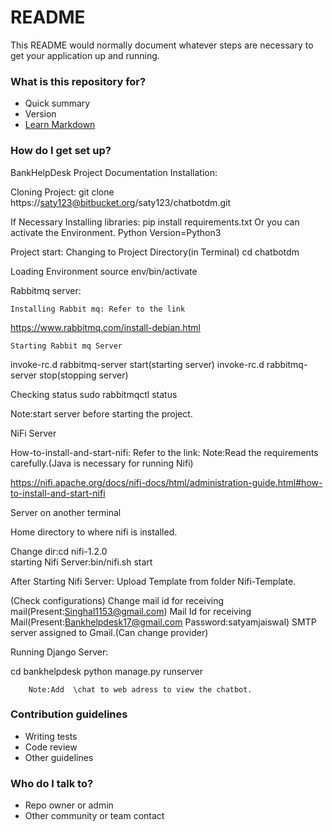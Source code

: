 # README #

This README would normally document whatever steps are necessary to get your application up and running.

### What is this repository for? ###

* Quick summary
* Version
* [Learn Markdown](https://bitbucket.org/tutorials/markdowndemo)

### How do I get set up? ###
BankHelpDesk
Project Documentation Installation:

Cloning Project:
git clone https://saty123@bitbucket.org/saty123/chatbotdm.git

If Necessary Installing libraries: pip install requirements.txt
Or you can activate the Environment.
Python Version=Python3



Project start:
Changing to Project Directory(in Terminal)
cd chatbotdm

Loading Environment
source env/bin/activate
	

Rabbitmq server:

	Installing Rabbit mq: Refer to the link
https://www.rabbitmq.com/install-debian.html

	Starting Rabbit mq Server

invoke-rc.d rabbitmq-server start(starting server)
invoke-rc.d rabbitmq-server stop(stopping server)

Checking status
sudo rabbitmqctl status

Note:start server before starting the project.

NiFi Server

How-to-install-and-start-nifi:
	Refer to the link:
	Note:Read the requirements carefully.(Java is necessary for running Nifi)

https://nifi.apache.org/docs/nifi-docs/html/administration-guide.html#how-to-install-and-start-nifi

Server on another terminal

Home directory to where nifi is installed.

Change dir:cd nifi-1.2.0	
starting Nifi Server:bin/nifi.sh start

After Starting Nifi Server:
Upload Template from folder Nifi-Template.

(Check configurations)
Change mail id for receiving mail(Present:Singhal1153@gmail.com)
Mail Id for receiving Mail(Present:Bankhelpdesk17@gmail.com Password:satyamjaiswal)
SMTP server assigned to Gmail.(Can change provider)

 

Running Django Server:

cd bankhelpdesk
python manage.py runserver

		Note:Add  \chat to web adress to view the chatbot.



### Contribution guidelines ###

* Writing tests
* Code review
* Other guidelines

### Who do I talk to? ###

* Repo owner or admin
* Other community or team contact